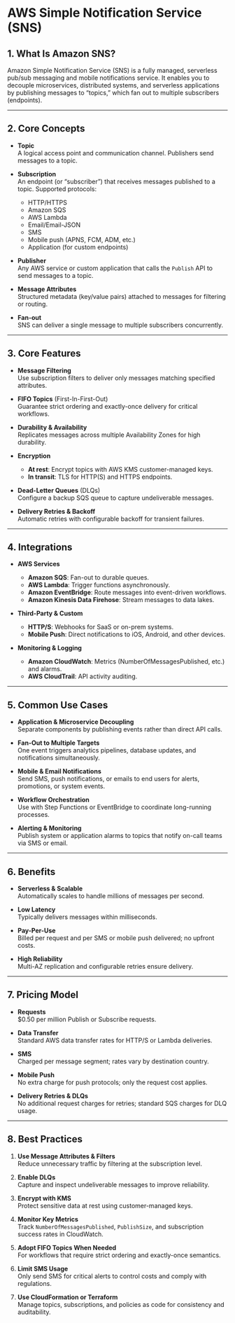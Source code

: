 # AWS Simple Notification Service (SNS)

## 1. What Is Amazon SNS?  
Amazon Simple Notification Service (SNS) is a fully managed, serverless pub/sub messaging and mobile notifications service. It enables you to decouple microservices, distributed systems, and serverless applications by publishing messages to “topics,” which fan out to multiple subscribers (endpoints).

---

## 2. Core Concepts

- **Topic**  
  A logical access point and communication channel. Publishers send messages to a topic.

- **Subscription**  
  An endpoint (or “subscriber”) that receives messages published to a topic. Supported protocols:
  - HTTP/HTTPS  
  - Amazon SQS  
  - AWS Lambda  
  - Email/Email-JSON  
  - SMS  
  - Mobile push (APNS, FCM, ADM, etc.)  
  - Application (for custom endpoints)

- **Publisher**  
  Any AWS service or custom application that calls the `Publish` API to send messages to a topic.

- **Message Attributes**  
  Structured metadata (key/value pairs) attached to messages for filtering or routing.

- **Fan-out**  
  SNS can deliver a single message to multiple subscribers concurrently.

---

## 3. Core Features

- **Message Filtering**  
  Use subscription filters to deliver only messages matching specified attributes.

- **FIFO Topics** (First-In-First-Out)  
  Guarantee strict ordering and exactly-once delivery for critical workflows.

- **Durability & Availability**  
  Replicates messages across multiple Availability Zones for high durability.

- **Encryption**  
  - **At rest**: Encrypt topics with AWS KMS customer-managed keys.  
  - **In transit**: TLS for HTTP(S) and HTTPS endpoints.

- **Dead-Letter Queues** (DLQs)  
  Configure a backup SQS queue to capture undeliverable messages.

- **Delivery Retries & Backoff**  
  Automatic retries with configurable backoff for transient failures.

---

## 4. Integrations

- **AWS Services**  
  - **Amazon SQS**: Fan-out to durable queues.  
  - **AWS Lambda**: Trigger functions asynchronously.  
  - **Amazon EventBridge**: Route messages into event-driven workflows.  
  - **Amazon Kinesis Data Firehose**: Stream messages to data lakes.

- **Third-Party & Custom**  
  - **HTTP/S**: Webhooks for SaaS or on-prem systems.  
  - **Mobile Push**: Direct notifications to iOS, Android, and other devices.

- **Monitoring & Logging**  
  - **Amazon CloudWatch**: Metrics (NumberOfMessagesPublished, etc.) and alarms.  
  - **AWS CloudTrail**: API activity auditing.

---

## 5. Common Use Cases

- **Application & Microservice Decoupling**  
  Separate components by publishing events rather than direct API calls.

- **Fan-Out to Multiple Targets**  
  One event triggers analytics pipelines, database updates, and notifications simultaneously.

- **Mobile & Email Notifications**  
  Send SMS, push notifications, or emails to end users for alerts, promotions, or system events.

- **Workflow Orchestration**  
  Use with Step Functions or EventBridge to coordinate long-running processes.

- **Alerting & Monitoring**  
  Publish system or application alarms to topics that notify on-call teams via SMS or email.

---

## 6. Benefits

- **Serverless & Scalable**  
  Automatically scales to handle millions of messages per second.

- **Low Latency**  
  Typically delivers messages within milliseconds.

- **Pay-Per-Use**  
  Billed per request and per SMS or mobile push delivered; no upfront costs.

- **High Reliability**  
  Multi-AZ replication and configurable retries ensure delivery.

---

## 7. Pricing Model

- **Requests**  
  \$0.50 per million Publish or Subscribe requests.

- **Data Transfer**  
  Standard AWS data transfer rates for HTTP/S or Lambda deliveries.

- **SMS**  
  Charged per message segment; rates vary by destination country.

- **Mobile Push**  
  No extra charge for push protocols; only the request cost applies.

- **Delivery Retries & DLQs**  
  No additional request charges for retries; standard SQS charges for DLQ usage.

---

## 8. Best Practices

1. **Use Message Attributes & Filters**  
   Reduce unnecessary traffic by filtering at the subscription level.

2. **Enable DLQs**  
   Capture and inspect undeliverable messages to improve reliability.

3. **Encrypt with KMS**  
   Protect sensitive data at rest using customer-managed keys.

4. **Monitor Key Metrics**  
   Track `NumberOfMessagesPublished`, `PublishSize`, and subscription success rates in CloudWatch.

5. **Adopt FIFO Topics When Needed**  
   For workflows that require strict ordering and exactly-once semantics.

6. **Limit SMS Usage**  
   Only send SMS for critical alerts to control costs and comply with regulations.

7. **Use CloudFormation or Terraform**  
   Manage topics, subscriptions, and policies as code for consistency and auditability.
